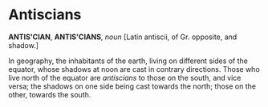 # Antiscians

**ANTIS'CIAN**, **ANTIS'CIANS**, _noun_ \[Latin antiscii, of Gr. opposite, and shadow.\]

In geography, the inhabitants of the earth, living on different sides of the equator, whose shadows at noon are cast in contrary directions. Those who live north of the equator are _antiscians_ to those on the south, and vice versa; the shadows on one side being cast towards the north; those on the other, towards the south.
